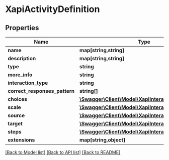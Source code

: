 # XapiActivityDefinition

## Properties
Name | Type | Description | Notes
------------ | ------------- | ------------- | -------------
**name** | **map[string,string]** |  | [optional] 
**description** | **map[string,string]** |  | [optional] 
**type** | **string** |  | [optional] 
**more_info** | **string** |  | [optional] 
**interaction_type** | **string** |  | [optional] 
**correct_responses_pattern** | **string[]** |  | [optional] 
**choices** | [**\Swagger\Client\Model\XapiInteractionComponent[]**](XapiInteractionComponent.md) |  | [optional] 
**scale** | [**\Swagger\Client\Model\XapiInteractionComponent[]**](XapiInteractionComponent.md) |  | [optional] 
**source** | [**\Swagger\Client\Model\XapiInteractionComponent[]**](XapiInteractionComponent.md) |  | [optional] 
**target** | [**\Swagger\Client\Model\XapiInteractionComponent[]**](XapiInteractionComponent.md) |  | [optional] 
**steps** | [**\Swagger\Client\Model\XapiInteractionComponent[]**](XapiInteractionComponent.md) |  | [optional] 
**extensions** | **map[string,object]** |  | [optional] 

[[Back to Model list]](../README.md#documentation-for-models) [[Back to API list]](../README.md#documentation-for-api-endpoints) [[Back to README]](../README.md)


